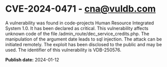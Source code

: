 # CVE-2024-0471 - cna@vuldb.com

A vulnerability was found in code-projects Human Resource Integrated System 1.0. It has been declared as critical. This vulnerability affects unknown code of the file /admin_route/dec_service_credits.php. The manipulation of the argument date leads to sql injection. The attack can be initiated remotely. The exploit has been disclosed to the public and may be used. The identifier of this vulnerability is VDB-250576.

**Publish date:** 2024-01-12
